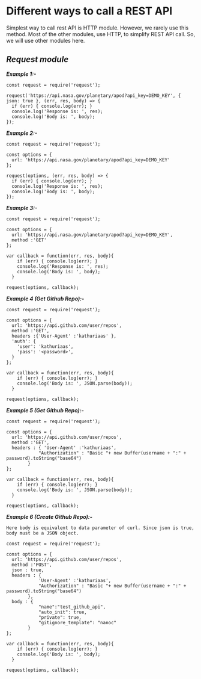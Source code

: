 # Different ways to call a REST API

Simplest way to call rest API is HTTP module. However, we rarely use this method. Most of the other modules, use HTTP, to simplify REST API call. So, we will use other modules here.

## *Request module*

***Example 1:-***

```nodejs
const request = require('request');

request('https://api.nasa.gov/planetary/apod?api_key=DEMO_KEY', { json: true }, (err, res, body) => {
  if (err) { console.log(err); }
  console.log('Response is: ', res);
  console.log('Body is: ', body);
});
```

***Example 2:-***

```nodejs
const request = require('request');

const options = {
  url: 'https://api.nasa.gov/planetary/apod?api_key=DEMO_KEY'
};

request(options, (err, res, body) => {
  if (err) { console.log(err); }
  console.log('Response is: ', res);
  console.log('Body is: ', body);
});
```

***Example 3:-***

```nodejs
const request = require('request');

const options = {
  url: 'https://api.nasa.gov/planetary/apod?api_key=DEMO_KEY',
  method :'GET'
};

var callback = function(err, res, body){
    if (err) { console.log(err); }
    console.log('Response is: ', res);
    console.log('Body is: ', body);
  }

request(options, callback);
```

***Example 4 (Get Github Repo):-***

```nodejs
const request = require('request');

const options = {
  url: 'https://api.github.com/user/repos',
  method :'GET',
  headers :{'User-Agent' :'kathuriaas' },
  'auth': {
    'user': 'kathuriaas',
    'pass': '<password>',
  }
};

var callback = function(err, res, body){
    if (err) { console.log(err); }
    console.log('Body is: ', JSON.parse(body));
  }

request(options, callback);
```

***Example 5 (Get Github Repo):-***

```nodejs
const request = require('request');

const options = {
  url: 'https://api.github.com/user/repos',
  method :'GET',
  headers : { 'User-Agent' :'kathuriaas',
            "Authorization" : "Basic "+ new Buffer(username + ":" + password).toString("base64")
        }
};

var callback = function(err, res, body){
    if (err) { console.log(err); }
    console.log('Body is: ', JSON.parse(body));
  }

request(options, callback);
```

***Example 6 (Create Github Repo):-***

```Here body is equivalent to data parameter of curl. Since json is true, body must be a JSON object.```

```nodejs
const request = require('request');

const options = {
  url: 'https://api.github.com/user/repos',
  method :'POST',
  json : true,
  headers : {
            'User-Agent' :'kathuriaas',
            "Authorization" : "Basic "+ new Buffer(username + ":" + password).toString("base64")
        },
  body : {
            "name":"test_github_api",
            "auto_init": true,
            "private": true,
            "gitignore_template": "nanoc"
        }
};

var callback = function(err, res, body){
    if (err) { console.log(err); }
    console.log('Body is: ', body);
  }

request(options, callback);
```
